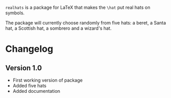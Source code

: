 `realhats` is a package for LaTeX that makes the `\hat` put real hats on symbols.

The package will currently choose randomly from five hats: a beret, a Santa hat,
a Scottish hat, a sombrero and a wizard's hat.

# Changelog
## Version 1.0
* First working version of package
* Added five hats
* Added documentation
